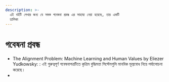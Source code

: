 ```yaml
---
description: >-
  এই বইটি লেখার জন্য যে সমস্ত গবেষনা প্রবন্ধ এর সাহায্য নেয়া হয়েছে, তার একটি
  তালিকা
---
```


# গবেষনা প্রবন্ধ

* The Alignment Problem: Machine Learning and Human Values by Eliezer Yudkowsky: : এই গুরুত্বপূর্ণ গবেষনাপত্রটিতে কৃত্রিম বুদ্ধিমত্তা সিস্টেমগুলি মানবিক মূল্যবোধ নিয়ে পর্যালোচনা করেছে।
*
